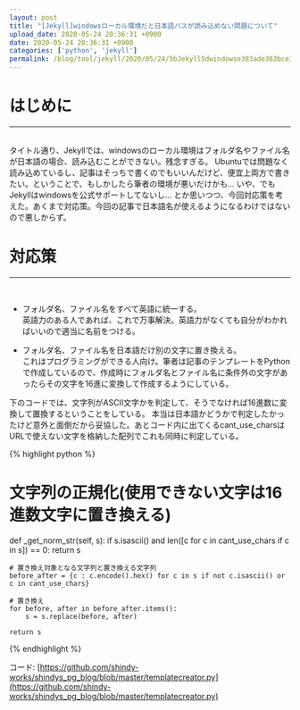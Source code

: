 ```yaml
---
layout: post
title: "[Jekyll]windowsローカル環境だと日本語パスが読み込めない問題について"
upload_date: 2020-05-24 20:36:31 +0900
date: 2020-05-24 20:36:31 +0900
categories: ['python', 'jekyll']
permalink: /blog/tool/jekyll/2020/05/24/5bJekyll5dwindowse383ade383bce382abe383abe792b0e5a283e381a0e381a8e697a5e69cace8aa9ee38391e382b9e3818ce8aaade381bfe8bebce38281e381aae38184e5958fe9a18ce381abe381a4e38184e381a6/
---
```



# はじめに
***
<br>
タイトル通り、Jekyllでは、windowsのローカル環境はフォルダ名やファイル名が日本語の場合、読み込むことができない。残念すぎる。
Ubuntuでは問題なく読み込めているし、記事はそっちで書くのでもいいんだけど、便宜上両方で書きたい。ということで、もしかしたら筆者の環境が悪いだけかも... いや、でもJekyllはwindowsを公式サポートしてないし... とか思いつつ、今回対応策を考えた。あくまで対応策。今回の記事で日本語名が使えるようになるわけではないので悪しからず。
<br>

# 対応策
***
<br>

- フォルダ名、ファイル名をすべて英語に統一する。  
英語力のある人であれば、これで万事解決。英語力がなくても自分がわかればいいので適当に名前をつける。


- フォルダ名、ファイル名を日本語だけ別の文字に置き換える。  
これはプログラミングができる人向け。筆者は記事のテンプレートをPythonで作成しているので、作成時にフォルダ名とファイル名に条件外の文字があったらその文字を16進に変換して作成するようにしている。  


下のコードでは、文字列がASCII文字かを判定して、そうでなければ16進数に変換して置換するということをしている。
本当は日本語かどうかで判定したかったけど意外と面倒だから妥協した。あとコード内に出てくるcant_use_charsはURLで使えない文字を格納した配列でこれも同時に判定している。

{% highlight python %}
# 文字列の正規化(使用できない文字は16進数文字に置き換える)
def _get_norm_str(self, s):
    if s.isascii() and len([c for c in cant_use_chars if c in s]) == 0: return s
    
    # 置き換え対象となる文字列と置き換える文字列
    before_after = {c : c.encode().hex() for c in s if not c.isascii() or c in cant_use_chars}
    
    # 置き換え
    for before, after in before_after.items():
        s = s.replace(before, after)

    return s
{% endhighlight %}


コード: [https://github.com/shindy-works/shindys_pg_blog/blob/master/templatecreator.py](https://github.com/shindy-works/shindys_pg_blog/blob/master/templatecreator.py)